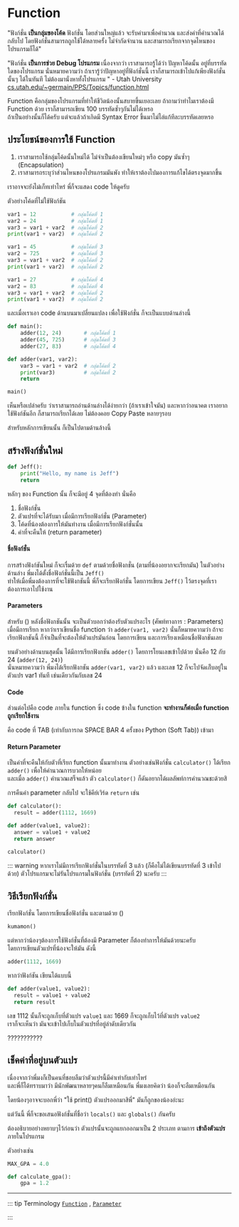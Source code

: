 # Function
"ฟังก์ชั่น **เป็นกลุ่มของโค้ด** ฟังก์ชั่น โดยส่วนใหญ่แล้ว จะรับค่ามาเพื่อคำนวณ และส่งค่าที่คำนวณได้กลับไป โดยฟังก์ชั่นสามารถถูกใช้ได้หลายครั้ง ไม่จำกัดจำนวน และสามารถเรียกจากจุดไหนของโปรแกรมก็ได้"

"ฟังก์ชั่น **เป็นการช่วย Debug โปรแกรม** เนื่องจากว่า เราสามารถรู้ได้ว่า ปัญหาโค้ดนั้น อยู่ที่บรรทัดใดของโปรแกรม นั่นหมายความว่า ถ้าเรารู้ว่าปัญหาอยู่ที่ฟังก์ชั่นนี้ เราก็สามารถเข้าไปแก้เพียงฟังก์ชั่นนั้นๆ ได้ในทันที ไม่ต้องมานั่งหาทั้งโปรแกรม
" - Utah University [cs.utah.edu/~germain/PPS/Topics/function.html](http://www.cs.utah.edu/~germain/PPS/Topics/function.html)

Function คือกลุ่มของโปรแกรมที่ทำให้ชีวิตน้องนั้นสบายขึ้นเยอะเลย
ถ้าถามว่าทำไมเราต้องมี Function ด้วย เราก็สามารถเขียน 100 บรรทัดซ้ำๆกันไม่ได้เหรอ<br>
ถ้าเป็นอย่างนั้นก็ได้ครับ แต่จะแล้วถ้าเกิดมี Syntax Error ขึ้นมาไม่ไล่แก้ทีละบรรทัดเลยหรอ

## ประโยชน์ของการใช้ Function
1. เราสามารถใช้กลุ่มโค้ดนั้นใหม่ได้ ไม่จำเป็นต้องเขียนใหม่ๆ หรือ copy มันซ้ำๆ (Encapsulation)
2. เราสามารถระบุว่าส่วนไหนของโปรแกรมมันพัง ทำให้เราต้องไปมองการแก้ไขได้ตรงจุดมากขึ้น

เราอาจจะยังไม่เก็ทเท่าไหร่ พี่ก็จะแสดง code ให้ดูครับ

ตัวอย่างโค้ดที่ไม่ใช้ฟังก์ชัน
```python
var1 = 12           # กลุ่มโค้ดที่ 1
var2 = 24           # กลุ่มโค้ดที่ 1
var3 = var1 + var2  # กลุ่มโค้ดที่ 2
print(var1 + var2)  # กลุ่มโค้ดที่ 2

var1 = 45           # กลุ่มโค้ดที่ 3
var2 = 725          # กลุ่มโค้ดที่ 3
var3 = var1 + var2  # กลุ่มโค้ดที่ 2
print(var1 + var2)  # กลุ่มโค้ดที่ 2

var1 = 27           # กลุ่มโค้ดที่ 4
var2 = 83           # กลุ่มโค้ดที่ 4
var3 = var1 + var2  # กลุ่มโค้ดที่ 2
print(var1 + var2)  # กลุ่มโค้ดที่ 2
```

และเมื่อเราเอา code ด้านบนมาเปลี่ยนแปลง เพื่อใช้ฟังก์ชั่น ก็จะเป็นแบบด้านล่างนี้
```python
def main():
    adder(12, 24)       # กลุ่มโค้ดที่ 1
    adder(45, 725)      # กลุ่มโค้ดที่ 3
    adder(27, 83)       # กลุ่มโค้ดที่ 4

def adder(var1, var2):
    var3 = var1 + var2  # กลุ่มโค้ดที่ 2
    print(var3)         # กลุ่มโค้ดที่ 2
    return

main()
```

เห็นหรือเปล่าครับ ว่าเราสามารถอ่านด้านล่างได้ง่ายกว่า (ถ้าเราเข้าใจมัน) และหากว่าอนาคต เราอยากใช้ฟังก์ชันอีก ก็สามารถเรียกได้เลย ไม่ต้องคอย Copy Paste หลายๆรอบ

สำหรับหลักการเขียนนั้น ก็เป็นไปตามด้านล้างนี้

## สร้างฟังก์ชั่นใหม่
```python
def Jeff():
    print("Hello, my name is Jeff")
    return
```

หลักๆ ของ Function นั้น ก็จะมีอยู่ 4 จุดที่ต้องทำ นั่นคือ
1. ชื่อฟังก์ชั่น
2. ตัวแปรที่จะได้รับมา เมื่อมีการเรียกฟังก์ชั่น (Parameter)
3. โค้ดที่น้องต้องการให้มันทำงาน เมื่อมีการเรียกฟังก์ชั่นนั้น
4. ค่าที่จะคืนให้ (return parameter)

#### ชื่อฟังก์ชั่น
การสร้างฟังก์ชันใหม่ ก็จะเรื่มด้วย `def` ตามด้วยชื่อฟังกชั่น (ตามที่น้องอยากจะเรียกมัน) ในตัวอย่างด้านล่าง พี่มงได้ตั้งชื่อฟังก์ชั่นนี้เป็น `Jeff()`<br>
ทำให้เมื่อพี่มงต้องการที่จะใช้ฟังกชันนี้ พี่ก็จะเรียกฟังก์ชั่น โดยการเขียน `Jeff()` ไว้ตรงจุดที่เราต้องการเอาไปใช้งาน

#### Parameters
สำหรับ () หลังชื่อฟังกชันนั้น จะเป็นตัวบอกว่าต้องรับตัวแปรอะไร (ศัพท์ทางการ : Parameters) เมื่อมีการเรียก หากว่าเราเขียนชื่อ function ว่า `adder(var1, var2)` นั่นก็หมายความว่า ถ้าจะเรียกฟังกชันนี้ ก็จำเป็นที่จะต้องให้ตัวแปรมันก่อน โดยการเขียน และการเรียงเหมือนชื่อฟังกชันเลย

บนตัวอย่างด้านบนสุดนั้น ได้มีการเรียกฟังกชัน `adder()` โดยการโยนเลขเข้าไปด้วย นั่นคือ 12 กับ 24 (`adder(12, 24)`)<br>
นั่นหมายความว่า พี่มงได้เรียกฟังกชัน `adder(var1, var2)` แล้ว และเลข 12 ก็จะไปจัดเก๋็บอยู่ในตัวแปร var1 ทันที เช่นเดียวกันกับเลข 24

#### Code
ส่วนต่อไปคือ code ภายใน function ซึ่ง code ข้างใน function **จะทำงานก็ต่อเมื่อ function ถูกเรียกใช้งาน**

คือ code ที่ TAB (เท่ากับการกด SPACE BAR 4 ครั้งของ Python (Soft Tab)) เข้ามา

#### Return Parameter
เป็นค่าที่จะคืนให้กับตัวที่เรียก function นั้นมาทำงาน ตัวอย่างเช่นฟังก์ชั่น `calculator()` ได้เรียก `adder()` เพื่อให้คำนวณการบวกให้หน่อย<br>
และเมื่อ `adder()` คำนวณเสร็จแล้ว ตัว `calculator()` ก็ดันอยากได้ผลลัพท์การคำนวณชะด้วยสิ

การคืนค่า parameter กลับไป จะใช้คีย์เวิร์ด `return` เช่น
```python
def calculator():
  result = adder(1112, 1669)

def adder(value1, value2):
  answer = value1 + value2
  return answer

calculator()
```

::: warning
หากเราไม่มีการเรียกฟังก์ชั่นในบรรทัดที่ 3 แล้ว (ก็คือไม่ได้เขียนบรรทัดที่ 3 เข้าไปด้วย) ตัวโปรแกรมจะไม่รันโปรแกรมในฟังก์ชั่น (บรรทัดที่ 2) นะครับ
:::

## วิธีเรียกฟังก์ชั่น
เรียกฟังก์ชั่น โดยการเขียนชื่อฟังก์ชั่น และตามด้วย ()
```python
kumamon()
```

แต่หากว่าน้องๆต้องการใช้ฟังก์ชั่นที่ต้องมี Parameter ก็ต้องทำการให้มันด้วยนะครับ<br>
โดยการเขียนตัวแปรที่น้องจะให้มัน ดังนี้
```python
adder(1112, 1669)
```

หากว่าฟังก์ชัน เขียนได้แบบนี้
```python
def adder(value1, value2):
  result = value1 + value2
  return result
```

เลข 1112 นั้นก็จะถูกเก็บที่ตัวแปร `value1` และ 1669 ก็จะถูกเก็บไว้ที่ตัวแปร `value2`<br>
เราก็จะเห็นว่า มันจะเข้าไปเก็บในตัวแปรที่อยู่ลำดับเดียวกัน

???????????

## เช็คค่าที่อยู่บนตัวแปร
เนื่องจากว่าพี่มงก็เป็นคนที่ชอบลืมว่าตัวแปรนี้มีค่าเท่ากับเท่าไหร่<br>
และพี่ก็ได้ทราบมาว่า มีนักพัฒนาหลายๆคนก็ลืมเหมือนกัน พี่มงเลยคิดว่า น้องก็จะลืมเหมือนกัน

โดยน้องๆอาจจะบอกพี่ว่า "ใช้ print() ตัวแปรออกมาสิพี่" มันก็ถูกของน้องอ่ะนะ

แต่วันนี้ พี่ก็จะขอเสนอฟังก์ชั่นที่ชื่อว่า `locals()` และ `globals()` กันครับ

ต้องอธิบายอย่างหยาบๆไว้ก่อนว่า ตัวแปรนั้นจะถูกแยกออกมาเป็น 2 ประเภท ตามการ **เข้าถึงตัวแปร** ภายในโปรแกรม

ตัวอย่างเช่น
```python
MAX_GPA = 4.0

def calculate_gpa():
    gpa = 1.2
```

---

::: tip Terminology
[`Function`](https://www.webopedia.com/TERM/F/function.html) ,
[`Parameter`](https://en.wikipedia.org/wiki/Parameter_(computer_programming))

:::
